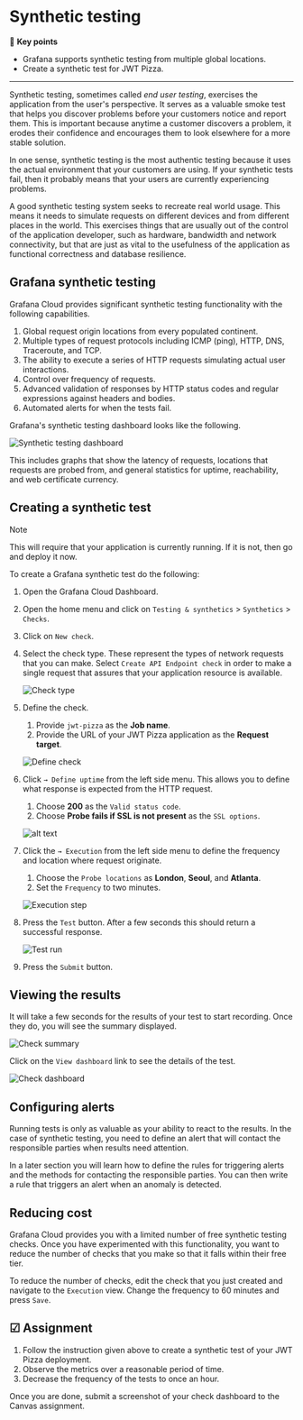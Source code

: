 # Synthetic testing

🔑 **Key points**

- Grafana supports synthetic testing from multiple global locations.
- Create a synthetic test for JWT Pizza.

---

Synthetic testing, sometimes called _end user testing_, exercises the application from the user's perspective. It serves as a valuable smoke test that helps you discover problems before your customers notice and report them. This is important because anytime a customer discovers a problem, it erodes their confidence and encourages them to look elsewhere for a more stable solution.

In one sense, synthetic testing is the most authentic testing because it uses the actual environment that your customers are using. If your synthetic tests fail, then it probably means that your users are currently experiencing problems.

A good synthetic testing system seeks to recreate real world usage. This means it needs to simulate requests on different devices and from different places in the world. This exercises things that are usually out of the control of the application developer, such as hardware, bandwidth and network connectivity, but that are just as vital to the usefulness of the application as functional correctness and database resilience.

## Grafana synthetic testing

Grafana Cloud provides significant synthetic testing functionality with the following capabilities.

1. Global request origin locations from every populated continent.
1. Multiple types of request protocols including ICMP (ping), HTTP, DNS, Traceroute, and TCP.
1. The ability to execute a series of HTTP requests simulating actual user interactions.
1. Control over frequency of requests.
1. Advanced validation of responses by HTTP status codes and regular expressions against headers and bodies.
1. Automated alerts for when the tests fail.

Grafana's synthetic testing dashboard looks like the following.

![Synthetic testing dashboard](syntheticTestingDashboard.png)

This includes graphs that show the latency of requests, locations that requests are probed from, and general statistics for uptime, reachability, and web certificate currency.

## Creating a synthetic test

> [!NOTE]
> This will require that your application is currently running. If it is not, then go and deploy it now.

To create a Grafana synthetic test do the following:

1. Open the Grafana Cloud Dashboard.
1. Open the home menu and click on `Testing & synthetics` > `Synthetics` > `Checks`.
1. Click on `New check`.
1. Select the check type. These represent the types of network requests that you can make. Select `Create API Endpoint check` in order to make a single request that assures that your application resource is available.

   ![Check type](checkType.png)

1. Define the check.

   1. Provide `jwt-pizza` as the **Job name**.
   1. Provide the URL of your JWT Pizza application as the **Request target**.

   ![Define check](defineCheck.png)

1. Click `→ Define uptime` from the left side menu. This allows you to define what response is expected from the HTTP request.

   1. Choose **200** as the `Valid status code`.
   1. Choose **Probe fails if SSL is not present** as the `SSL options`.

   ![alt text](defineUptimeStep.png)

1. Click the `→ Execution` from the left side menu to define the frequency and location where request originate.

   1. Choose the `Probe locations` as **London**, **Seoul**, and **Atlanta**.
   1. Set the `Frequency` to two minutes.

   ![Execution step](executionStep.png)

1. Press the `Test` button. After a few seconds this should return a successful response.

   ![Test run](testRun.png)

1. Press the `Submit` button.

## Viewing the results

It will take a few seconds for the results of your test to start recording. Once they do, you will see the summary displayed.

![Check summary](checkSummary.png)

Click on the `View dashboard` link to see the details of the test.

![Check dashboard](checkDashboard.png)

## Configuring alerts

Running tests is only as valuable as your ability to react to the results. In the case of synthetic testing, you need to define an alert that will contact the responsible parties when results need attention.

In a later section you will learn how to define the rules for triggering alerts and the methods for contacting the responsible parties. You can then write a rule that triggers an alert when an anomaly is detected.

## Reducing cost

Grafana Cloud provides you with a limited number of free synthetic testing checks. Once you have experimented with this functionality, you want to reduce the number of checks that you make so that it falls within their free tier.

To reduce the number of checks, edit the check that you just created and navigate to the `Execution` view. Change the frequency to 60 minutes and press `Save`.

## ☑ Assignment

1. Follow the instruction given above to create a synthetic test of your JWT Pizza deployment.
1. Observe the metrics over a reasonable period of time.
1. Decrease the frequency of the tests to once an hour.

Once you are done, submit a screenshot of your check dashboard to the Canvas assignment.
